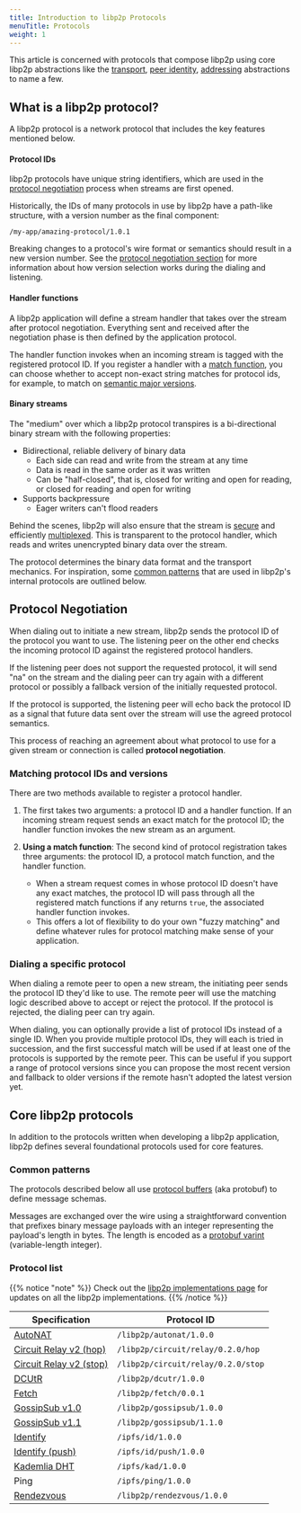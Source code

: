```yaml
---
title: Introduction to libp2p Protocols
menuTitle: Protocols
weight: 1
---
```


This article is concerned with protocols that compose libp2p
using core libp2p abstractions like the [transport](/concepts/transport), 
[peer identity](/concepts/peers#peer-id/), [addressing](/concepts/addressing/) 
abstractions to name a few. 

## What is a libp2p protocol?

A libp2p protocol is a network protocol that includes
the key features mentioned below.

#### Protocol IDs

libp2p protocols have unique string identifiers, which are used in the 
[protocol negotiation](#protocol-negotiation) process when streams are first opened.

Historically, the IDs of many protocols in use by libp2p have a path-like structure, with a version number as the 
final component:

```
/my-app/amazing-protocol/1.0.1
```

Breaking changes to a protocol's wire format or semantics should result in a new 
version number. See the [protocol negotiation section](#protocol-neotiation) for more 
information about how version selection works during the dialing and listening.

#### Handler functions

A libp2p application will define a stream handler that takes over the 
stream after protocol negotiation. Everything sent and received after the
negotiation phase is then defined by the application protocol.

The handler function invokes when an incoming stream is tagged with 
the registered protocol ID. If you register a handler with a 
[match function](#matching-protocol-ids-and-versions), you can choose whether
to accept non-exact string matches for protocol ids, for example, to match 
on [semantic major versions](#match-using-semver).

#### Binary streams

The "medium" over which a libp2p protocol transpires is a bi-directional binary stream 
with the following properties:

- Bidirectional, reliable delivery of binary data
  - Each side can read and write from the stream at any time
  - Data is read in the same order as it was written
  - Can be "half-closed", that is, closed for writing and open for reading, or closed 
    for reading and open for writing
- Supports backpressure
  - Eager writers can't flood readers

Behind the scenes, libp2p will also ensure that the stream is 
[secure](/concepts/secure-comms/) and efficiently
[multiplexed](/concepts/stream-multiplexing/). This is transparent to the protocol 
handler, which reads and writes unencrypted binary data over the stream.

The protocol determines the binary data format and the transport mechanics. 
For inspiration, some [common patterns](#common-patterns) that are used in libp2p's 
internal protocols are outlined below.

## Protocol Negotiation

When dialing out to initiate a new stream, libp2p sends the protocol ID of the 
protocol you want to use. The listening peer on the other end checks the incoming 
protocol ID against the registered protocol handlers.

If the listening peer does not support the requested protocol, it will send "na" on the stream
and the dialing peer can try again with a different protocol or possibly a fallback 
version of the initially requested protocol.

If the protocol is supported, the listening peer will echo back the protocol ID as 
a signal that future data sent over the stream will use the agreed protocol semantics.

This process of reaching an agreement about what protocol to use for a given stream 
or connection is called **protocol negotiation**.

### Matching protocol IDs and versions

There are two methods available to register a protocol handler.

1. The first takes two arguments: a protocol ID and a handler function. If an incoming 
stream request sends an exact match for the protocol ID; the handler function invokes 
the new stream as an argument.

2. **Using a match function**: The second kind of protocol registration takes three arguments: 
   the protocol ID, a protocol match function, and the handler function.
   - When a stream request comes in whose protocol ID doesn't have any exact matches, 
     the protocol ID will pass through all the registered match functions if any returns 
     `true`, the associated handler function invokes.
   - This offers a lot of flexibility to do your own "fuzzy matching" and define 
     whatever rules for protocol matching make sense of your application.

### Dialing a specific protocol

When dialing a remote peer to open a new stream, the initiating peer sends the protocol 
ID they'd like to use. The remote peer will use the matching logic described above to 
accept or reject the protocol. If the protocol is rejected, the dialing peer can try again.

When dialing, you can optionally provide a list of protocol IDs instead of a single ID. 
When you provide multiple protocol IDs, they will each is tried in succession, and the 
first successful match will be used if at least one of the protocols is supported by the 
remote peer. This can be useful if you support a range of protocol versions since you can 
propose the most recent version and fallback to older versions if the remote hasn't adopted 
the latest version yet.

## Core libp2p protocols

In addition to the protocols written when developing a libp2p application, libp2p defines 
several foundational protocols used for core features.

### Common patterns

The protocols described below all use 
[protocol buffers](https://developers.google.com/protocol-buffers/) 
(aka protobuf) to define message schemas.

Messages are exchanged over the wire using a straightforward convention that prefixes 
binary message payloads with an integer representing the payload's length in bytes. The
length is encoded as a 
[protobuf varint](https://developers.google.com/protocol-buffers/docs/encoding#varints) 
(variable-length integer).

### Protocol list

{{% notice "note" %}}
Check out the [libp2p implementations page](https://libp2p.io/implementations/) for 
updates on all the libp2p implementations.
{{% /notice %}}

| **Specification**                                                                          | **Protocol ID**                    |
|--------------------------------------------------------------------------------------------|------------------------------------|
| [AutoNAT](https://github.com/libp2p/specs/blob/master/autonat/README.md#autonat-protocol)  | `/libp2p/autonat/1.0.0`            |
| [Circuit Relay v2 (hop) ](https://github.com/libp2p/specs/blob/master/relay/circuit-v2.md) | `/libp2p/circuit/relay/0.2.0/hop`  |
| [Circuit Relay v2 (stop)](https://github.com/libp2p/specs/blob/master/relay/circuit-v2.md) | `/libp2p/circuit/relay/0.2.0/stop` |
| [DCUtR](https://github.com/libp2p/specs/blob/master/relay/DCUtR.md)                        | `/libp2p/dcutr/1.0.0`              |
| [Fetch](https://github.com/libp2p/specs/tree/master/fetch)                                 | `/libp2p/fetch/0.0.1`              |
| [GossipSub v1.0](https://github.com/libp2p/specs/tree/master/pubsub/gossipsub)             | `/libp2p/gossipsub/1.0.0`          |
| [GossipSub v1.1](https://github.com/libp2p/specs/tree/master/pubsub/gossipsub)             | `/libp2p/gossipsub/1.1.0`          |
| [Identify](https://github.com/libp2p/specs/blob/master/identify/README.md)                 | `/ipfs/id/1.0.0`                   |
| [Identify (push)](https://github.com/libp2p/specs/blob/master/identify/README.md)          | `/ipfs/id/push/1.0.0`              |
| [Kademlia DHT](https://github.com/libp2p/specs/blob/master/kad-dht/README.md)              | `/ipfs/kad/1.0.0`                  |
| Ping                                                                                       | `/ipfs/ping/1.0.0`                 |
| [Rendezvous](https://github.com/libp2p/specs/blob/master/rendezvous/README.md)             | `/libp2p/rendezvous/1.0.0`         |
